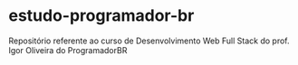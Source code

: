 # estudo-programador-br
 Repositório referente ao curso de Desenvolvimento Web Full Stack do prof. Igor Oliveira do ProgramadorBR
